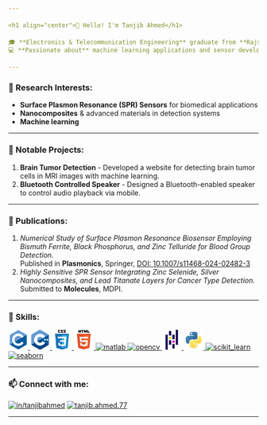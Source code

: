 ```yaml
---

<h1 align="center">👋 Hello! I'm Tanjib Ahmed</h1>

🎓 **Electronics & Telecommunication Engineering** graduate from **Rajshahi University of Engineering & Technology (RUET)**  
💻 **Passionate about** machine learning applications and sensor development for real-world problems.

---
```


### 🔬 Research Interests:
- **Surface Plasmon Resonance (SPR) Sensors** for biomedical applications
- **Nanocomposites** & advanced materials in detection systems
- **Machine learning** 

---

### 📄 Notable Projects:
1. **Brain Tumor Detection** - Developed a website for detecting brain tumor cells in MRI images with machine learning.
2. **Bluetooth Controlled Speaker** - Designed a Bluetooth-enabled speaker to control audio playback via mobile.

---

### 📝 Publications:
1. *Numerical Study of Surface Plasmon Resonance Biosensor Employing Bismuth Ferrite, Black Phosphorus, and Zinc Telluride for Blood Group Detection.*  
   Published in **Plasmonics**, Springer, [DOI: 10.1007/s11468-024-02482-3](https://doi.org/10.1007/s11468-024-02482-3)
2. *Highly Sensitive SPR Sensor Integrating Zinc Selenide, Silver Nanocomposites, and Lead Titanate Layers for Cancer Type Detection.*  
   Submitted to **Molecules**, MDPI.

---

### 🌱 Skills:
<p align="left"> <a href="https://www.cprogramming.com/" target="_blank" rel="noreferrer"> <img src="https://raw.githubusercontent.com/devicons/devicon/master/icons/c/c-original.svg" alt="c" width="40" height="40"/> </a> <a href="https://www.w3schools.com/cpp/" target="_blank" rel="noreferrer"> <img src="https://raw.githubusercontent.com/devicons/devicon/master/icons/cplusplus/cplusplus-original.svg" alt="cplusplus" width="40" height="40"/> </a> <a href="https://www.w3schools.com/css/" target="_blank" rel="noreferrer"> <img src="https://raw.githubusercontent.com/devicons/devicon/master/icons/css3/css3-original-wordmark.svg" alt="css3" width="40" height="40"/> </a> <a href="https://www.w3.org/html/" target="_blank" rel="noreferrer"> <img src="https://raw.githubusercontent.com/devicons/devicon/master/icons/html5/html5-original-wordmark.svg" alt="html5" width="40" height="40"/> </a> <a href="https://www.mathworks.com/" target="_blank" rel="noreferrer"> <img src="https://upload.wikimedia.org/wikipedia/commons/2/21/Matlab_Logo.png" alt="matlab" width="40" height="40"/> </a> <a href="https://opencv.org/" target="_blank" rel="noreferrer"> <img src="https://www.vectorlogo.zone/logos/opencv/opencv-icon.svg" alt="opencv" width="40" height="40"/> </a> <a href="https://pandas.pydata.org/" target="_blank" rel="noreferrer"> <img src="https://raw.githubusercontent.com/devicons/devicon/2ae2a900d2f041da66e950e4d48052658d850630/icons/pandas/pandas-original.svg" alt="pandas" width="40" height="40"/> </a> <a href="https://www.python.org" target="_blank" rel="noreferrer"> <img src="https://raw.githubusercontent.com/devicons/devicon/master/icons/python/python-original.svg" alt="python" width="40" height="40"/> </a> <a href="https://scikit-learn.org/" target="_blank" rel="noreferrer"> <img src="https://upload.wikimedia.org/wikipedia/commons/0/05/Scikit_learn_logo_small.svg" alt="scikit_learn" width="40" height="40"/> </a> <a href="https://seaborn.pydata.org/" target="_blank" rel="noreferrer"> <img src="https://seaborn.pydata.org/_images/logo-mark-lightbg.svg" alt="seaborn" width="40" height="40"/> </a> </p>

---

### 📫 Connect with me:
<p align="left">
<a href="https://linkedin.com/in/in/tanjibahmed" target="blank"><img align="center" src="https://raw.githubusercontent.com/rahuldkjain/github-profile-readme-generator/master/src/images/icons/Social/linked-in-alt.svg" alt="in/tanjibahmed" height="30" width="40" /></a>
<a href="https://fb.com/tanjib.ahmed.77" target="blank"><img align="center" src="https://raw.githubusercontent.com/rahuldkjain/github-profile-readme-generator/master/src/images/icons/Social/facebook.svg" alt="tanjib.ahmed.77" height="30" width="40" /></a>
</p>

---
